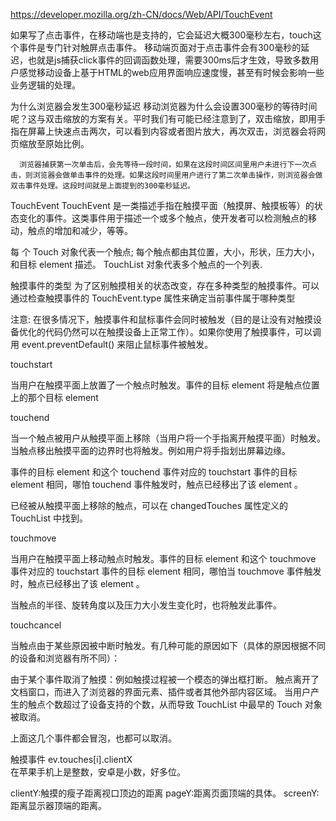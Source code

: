 https://developer.mozilla.org/zh-CN/docs/Web/API/TouchEvent

如果写了点击事件，在移动端也是支持的，它会延迟大概300毫秒左右，touch这个事件是专门针对触屏点击事件。
 移动端页面对于点击事件会有300毫秒的延迟，也就是js捕获click事件的回调函数处理，需要300ms后才生效，导致多数用户感觉移动设备上基于HTML的web应用界面响应速度慢，甚至有时候会影响一些业务逻辑的处理。

 为什么浏览器会发生300毫秒延迟
     移动浏览器为什么会设置300毫秒的等待时间呢？这与双击缩放的方案有关。平时我们有可能已经注意到了，双击缩放，即用手指在屏幕上快速点击两次，可以看到内容或者图片放大，再次双击，浏览器会将网页缩放至原始比例。

      浏览器捕获第一次单击后，会先等待一段时间，如果在这段时间区间里用户未进行下一次点击，则浏览器会做单击事件的处理。如果这段时间里用户进行了第二次单击操作，则浏览器会做双击事件处理。这段时间就是上面提到的300毫秒延迟。


TouchEvent
TouchEvent 是一类描述手指在触摸平面（触摸屏、触摸板等）的状态变化的事件。这类事件用于描述一个或多个触点，使开发者可以检测触点的移动，触点的增加和减少，等等。

每 个 Touch 对象代表一个触点; 每个触点都由其位置，大小，形状，压力大小，和目标 element 描述。 TouchList 对象代表多个触点的一个列表.

触摸事件的类型
为了区别触摸相关的状态改变，存在多种类型的触摸事件。可以通过检查触摸事件的 TouchEvent.type 属性来确定当前事件属于哪种类型

注意: 在很多情况下，触摸事件和鼠标事件会同时被触发（目的是让没有对触摸设备优化的代码仍然可以在触摸设备上正常工作）。如果你使用了触摸事件，可以调用 event.preventDefault() 来阻止鼠标事件被触发。

touchstart

当用户在触摸平面上放置了一个触点时触发。事件的目标 element 将是触点位置上的那个目标 element

touchend

当一个触点被用户从触摸平面上移除（当用户将一个手指离开触摸平面）时触发。当触点移出触摸平面的边界时也将触发。例如用户将手指划出屏幕边缘。

事件的目标 element 和这个 touchend 事件对应的 touchstart 事件的目标 element 相同，哪怕 touchend 事件触发时，触点已经移出了该 element 。

已经被从触摸平面上移除的触点，可以在 changedTouches 属性定义的 TouchList 中找到。

touchmove

当用户在触摸平面上移动触点时触发。事件的目标 element 和这个 touchmove 事件对应的 touchstart 事件的目标 element 相同，哪怕当 touchmove 事件触发时，触点已经移出了该 element 。

当触点的半径、旋转角度以及压力大小发生变化时，也将触发此事件。

touchcancel

当触点由于某些原因被中断时触发。有几种可能的原因如下（具体的原因根据不同的设备和浏览器有所不同）：

由于某个事件取消了触摸：例如触摸过程被一个模态的弹出框打断。
触点离开了文档窗口，而进入了浏览器的界面元素、插件或者其他外部内容区域。
当用户产生的触点个数超过了设备支持的个数，从而导致 TouchList 中最早的 Touch 对象被取消。

上面这几个事件都会冒泡，也都可以取消。


触摸事件
ev.touches[i].clientX  
在苹果手机上是整数，安卓是小数，好多位。

clientY:触摸的瘦子距离视口顶边的距离
pageY:距离页面顶端的具体。
screenY:距离显示器顶端的距离。

